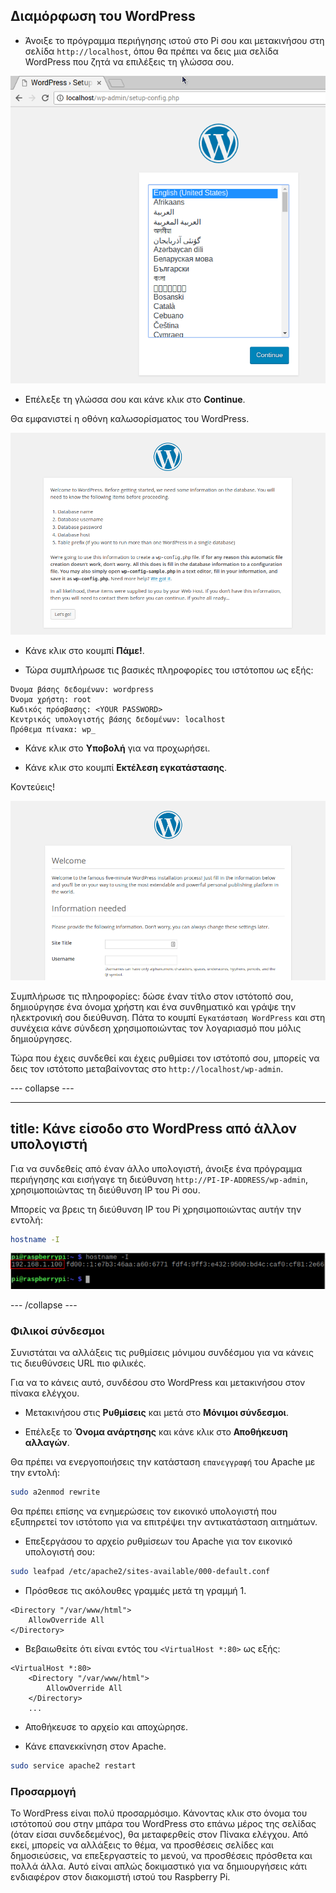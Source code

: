 ## Διαμόρφωση του WordPress

+ Άνοιξε το πρόγραμμα περιήγησης ιστού στο Pi σου και μετακινήσου στη σελίδα `http://localhost`, όπου θα πρέπει να δεις μια σελίδα WordPress που  ζητά να επιλέξεις τη γλώσσα σου.

![Επέλεξε γλώσσα του WordPress](images/wordpress_language.png)

+ Επέλεξε τη γλώσσα σου και κάνε κλικ στο **Continue**.

Θα εμφανιστεί η οθόνη καλωσορίσματος του WordPress.

![Οθόνη καλωσορίσματος WordPress](images/wordpress-welcome.png)

+ Κάνε κλικ στο κουμπί **Πάμε!**.

+ Τώρα συμπλήρωσε τις βασικές πληροφορίες του ιστότοπου ως εξής:

```
Όνομα βάσης δεδομένων: wordpress
Όνομα χρήστη: root
Κωδικός πρόσβασης: <YOUR PASSWORD>
Κεντρικός υπολογιστής βάσης δεδομένων: localhost
Πρόθεμα πίνακα: wp_
```

+ Κάνε κλικ στο **Υποβολή** για να προχωρήσει.

+ Κάνε κλικ στο κουμπί **Εκτέλεση εγκατάστασης**.

Κοντεύεις!

![Οθόνη καλωσορίσματος WordPress](images/wp-info.png)

Συμπλήρωσε τις πληροφορίες: δώσε έναν τίτλο στον ιστότοπό σου, δημιούργησε ένα όνομα χρήστη και ένα συνθηματικό και γράψε την ηλεκτρονική σου διεύθυνση. Πάτα το κουμπί `Εγκατάσταση WordPress` και στη συνέχεια  κάνε σύνδεση χρησιμοποιώντας τον λογαριασμό που μόλις δημιούργησες.

Τώρα που έχεις συνδεθεί και έχεις ρυθμίσει τον ιστότοπό σου, μπορείς να δεις τον ιστότοπο μεταβαίνοντας στο `http://localhost/wp-admin`.

--- collapse ---

---
title: Κάνε είσοδο στο WordPress από άλλον υπολογιστή
---

Για να συνδεθείς από έναν άλλο υπολογιστή, άνοιξε ένα πρόγραμμα περιήγησης και εισήγαγε τη διεύθυνση `http://PI-IP-ADDRESS/wp-admin`, χρησιμοποιώντας τη διεύθυνση IP του Pi σου.

Μπορείς να βρεις τη διεύθυνση IP του Pi χρησιμοποιώντας αυτήν την εντολή:

```bash
hostname -I
```

![όνομα κεντρικού υπολογιστή](images/hostname_annotated.png)

--- /collapse ---


### Φιλικοί σύνδεσμοι

Συνιστάται να αλλάξεις τις ρυθμίσεις μόνιμου συνδέσμου για να κάνεις τις διευθύνσεις URL πιο φιλικές.

Για να το κάνεις αυτό, συνδέσου στο WordPress και μετακινήσου στον πίνακα ελέγχου.

+ Μετακινήσου στις **Ρυθμίσεις** και μετά στο **Μόνιμοι σύνδεσμοι**.

+ Επέλεξε το **Όνομα ανάρτησης** και κάνε κλικ στο **Αποθήκευση αλλαγών**.

Θα πρέπει να ενεργοποιήσεις την κατάσταση `επανεγγραφή` του Apache με την εντολή:

```bash
sudo a2enmod rewrite
```

Θα πρέπει επίσης να ενημερώσεις τον εικονικό υπολογιστή που εξυπηρετεί τον ιστότοπο για να επιτρέψει την αντικατάσταση αιτημάτων.

+ Επεξεργάσου το αρχείο ρυθμίσεων του Apache για τον εικονικό υπολογιστή σου:

```bash
sudo leafpad /etc/apache2/sites-available/000-default.conf
```

+ Πρόσθεσε τις ακόλουθες γραμμές μετά τη γραμμή 1.

```
<Directory "/var/www/html">
    AllowOverride All
</Directory>
```

- Βεβαιωθείτε ότι είναι εντός του `<VirtualHost *:80>` ως εξής:

```
<VirtualHost *:80>
    <Directory "/var/www/html">
        AllowOverride All
    </Directory>
    ...
```

+ Αποθήκευσε το αρχείο και αποχώρησε.

+ Κάνε επανεκκίνηση στον Apache.

```bash
sudo service apache2 restart
```

### Προσαρμογή

Το WordPress είναι πολύ προσαρμόσιμο. Κάνοντας κλικ στο όνομα του ιστότοπού σου στην μπάρα του WordPress στο επάνω μέρος της σελίδας (όταν είσαι συνδεδεμένος), θα μεταφερθείς στον Πίνακα ελέγχου. Από εκεί, μπορείς να αλλάξεις το θέμα, να προσθέσεις σελίδες και δημοσιεύσεις, να επεξεργαστείς το μενού, να προσθέσεις πρόσθετα και πολλά άλλα. Αυτό είναι απλώς δοκιμαστικό για να δημιουργήσεις κάτι ενδιαφέρον στον διακομιστή ιστού του Raspberry Pi.
